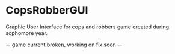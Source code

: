 # CopsRobberGUI
Graphic User Interface for cops and robbers game created during sophomore year. 


-- game current broken, working on fix soon -- 
